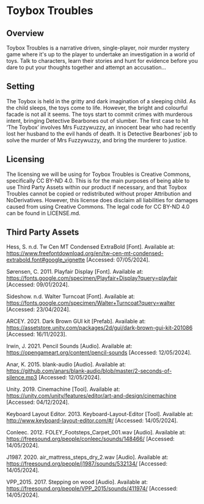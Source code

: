 # Toybox Troubles #

## Overview ##

Toybox Troubles is a narrative driven, single-player, noir murder mystery game where it's up to the player to undertake an investigation in a world of toys. Talk to characters, learn their stories and hunt for evidence before you dare to put your thoughts together and attempt an accusation...

## Setting ##

The Toybox is held in the gritty and dark imagination of a sleeping child. As the child sleeps, the toys come to life. However, the bright and colourful facade is not all it seems. The toys start to commit crimes with murderous intent, bringing Detective Bearbones out of slumber. The first case to hit ‘The Toybox’ involves Mrs Fuzzywuzzy, an innocent bear who had recently lost her husband to the evil hands of death. It is Detective Bearbones’ job to solve the murder of Mrs Fuzzywuzzy, and bring the murderer to justice.

## Licensing ##

The licensing we will be using for Toybox Troubles is Creative Commons, specifically CC BY-ND 4.0. This is for the main purposes of being able to use Third Party Assets within our product if necessary, and that Toybox Troubles cannot be copied or redistributed without proper Attribution and NoDerivatives. However, this license does disclaim all liabilities for damages caused from using Creative Commons. The legal code for CC BY-ND 4.0 can be found in LICENSE.md.

## Third Party Assets ##

Hess, S. n.d. Tw Cen MT Condensed ExtraBold [Font]. Available at: https://www.freefontdownload.org/en/tw-cen-mt-condensed-extrabold.font#google_vignette [Accessed: 07/05/2024].

Sørensen, C. 2011. Playfair Display [Font]. Available at: https://fonts.google.com/specimen/Playfair+Display?query=playfair [Accessed: 09/01/2024].

Sideshow. n.d. Walter Turncoat [Font]. Available at: https://fonts.google.com/specimen/Walter+Turncoat?query=walter [Accessed: 23/04/2024].

ARCEY. 2021. Dark Brown GUI kit [Prefab]. Available at: https://assetstore.unity.com/packages/2d/gui/dark-brown-gui-kit-201086 [Accessed: 16/11/2023].

Irwin, J. 2021. Pencil Sounds [Audio]. Available at: https://opengameart.org/content/pencil-sounds [Accessed: 12/05/2024].

Anar, K. 2015. blank-audio [Audio]. Available at: https://github.com/anars/blank-audio/blob/master/2-seconds-of-silence.mp3 [Accessed: 12/05/2024].

Unity. 2019. Cinemachine [Tool]. Available at: https://unity.com/unity/features/editor/art-and-design/cinemachine [Accessed: 04/12/2024].

Keyboard Layout Editor. 2013. Keyboard-Layout-Editor [Tool]. Available at: http://www.keyboard-layout-editor.com/#/ [Accessed: 14/05/2024].

Conleec. 2012. FOLEY_Footsteps_Carpet_001.wav [Audio]. Available at: https://freesound.org/people/conleec/sounds/148466/ [Accessed: 14/05/2024].

J1987. 2020. air_mattress_steps_dry_2.wav [Audio]. Available at: https://freesound.org/people/j1987/sounds/532134/ [Accessed: 14/05/2024].

VPP_2015. 2017. Stepping on wood [Audio]. Available at: https://freesound.org/people/VPP_2015/sounds/411974/ [Accessed: 14/05/2024].
